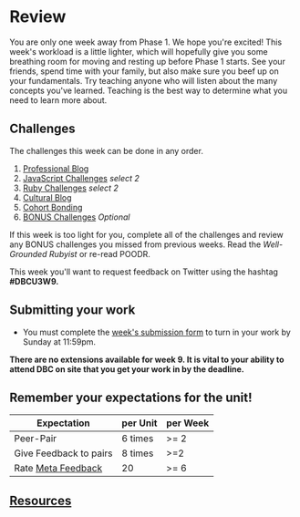 # Review

<!-- Week 9 Curriculum will be released next Friday. -->

You are only one week away from Phase 1. We hope you're excited! This week's workload is a little lighter, which will hopefully give you some breathing room for moving and resting up before Phase 1 starts. See your friends, spend time with your family, but also make sure you beef up on your fundamentals. Try teaching anyone who will listen about the many concepts you've learned. Teaching is the best way to determine what you need to learn more about.

## Challenges

The challenges this week can be done in any order.

1. [Professional Blog](1-professional-blog.md)
2. [JavaScript Challenges](2-JavaScript) *select 2*
3. [Ruby Challenges](3-ruby.md) *select 2*
4. [Cultural Blog](4-cultural-blog.md)
5. [Cohort Bonding](5-cohort-bonding.md)
6. [BONUS Challenges](6-BONUS-challenges) *Optional*

If this week is too light for you, complete all of the challenges and review any BONUS challenges you missed from previous weeks. Read the *Well-Grounded Rubyist* or re-read POODR.

This week you'll want to request feedback on Twitter using the hashtag **#DBCU3W9.**

## Submitting your work
- You must complete the [week's submission form](http://apply.devbootcamp.com) to turn in your work by Sunday at 11:59pm.

**There are no extensions available for week 9. It is vital to your ability to attend DBC on site that you get your work in by the deadline.**

## Remember your expectations for the unit!

Expectation | per Unit | per Week
------------|----------|---------
Peer-Pair | 6 times | >= 2
Give Feedback to pairs | 8 times | >=2
Rate [Meta Feedback](https://socrates.devbootcamp.com/feedback) | 20 | >= 6


## [Resources](https://github.com/Devbootcamp/phase-0-handbook/blob/master/resources.md)
